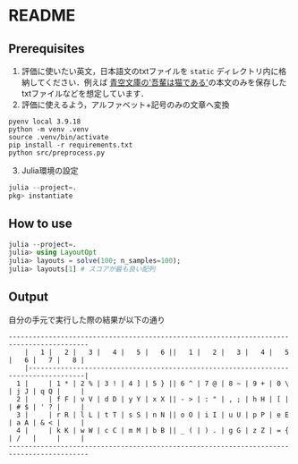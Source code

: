# README

## Prerequisites

1. 評価に使いたい英文，日本語文のtxtファイルを `static` ディレクトリ内に格納してください．例えば [青空文庫の'吾輩は猫である'](https://www.aozora.gr.jp/cards/000148/files/789_14547.html)の本文のみを保存したtxtファイルなどを想定しています．
2. 評価に使えるよう，アルファベット+記号のみの文章へ変換

```shell
pyenv local 3.9.18
python -m venv .venv
source .venv/bin/activate
pip install -r requirements.txt
python src/preprocess.py
```

3. Julia環境の設定

```julia
julia --project=.
pkg> instantiate
```

## How to use

```julia
julia --project=.
julia> using LayoutOpt
julia> layouts = solve(100; n_samples=100);
julia> layouts[1] # スコアが最も良い配列
```

## Output

自分の手元で実行した際の結果が以下の通り

```
------------------------------------------------------------------------------------------
    |   1 |   2 |   3 |   4 |   5 |   6 ||   1 |   2 |   3 |   4 |   5 |   6 |   7 |   8 |
    |------------------------------------------------------------------------------------|
  1 |     | 1 * | 2 % | 3 ! | 4 ] | 5 } || 6 ^ | 7 @ | 8 ~ | 9 + | 0 \ | j J | q Q |     |
  2 |     | f F | v V | d D | y Y | x X || - > | : " | , ; | h H | [ | | # $ | ' ? |     |
  3 |     | r R | l L | t T | s S | n N || o O | i I | u U | p P | e E | a A | & < |     |
  4 |     | k K | w W | c C | m M | b B || _ ( | ) . | g G | z Z | = { | /   |     |     |
------------------------------------------------------------------------------------------
```